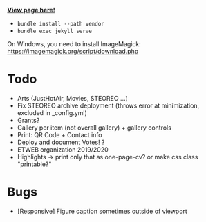 [**View page here!**](https://raphaelmenges.github.io)

- `bundle install --path vendor`
- `bundle exec jekyll serve`

On Windows, you need to install ImageMagick: https://imagemagick.org/script/download.php

# Todo
- Arts (JustHotAir, Movies, STEOREO ...)
- Fix STEOREO archive deployment (throws error at minimization, excluded in \_config.yml)
- Grants?
- Gallery per item (not overall gallery) + gallery controls
- Print: QR Code + Contact info
- Deploy and document Votes! ?
- ETWEB organization 2019/2020
- Highlights -> print only that as one-page-cv? or make css class "printable?"

# Bugs
- [Responsive] Figure caption sometimes outside of viewport